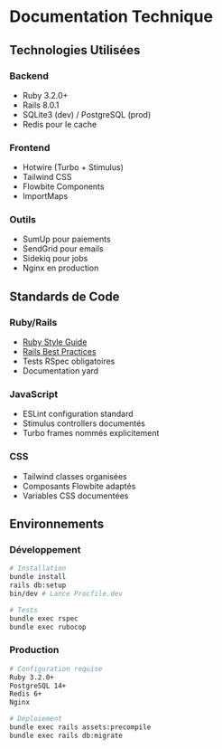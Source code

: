 # Documentation Technique

## Technologies Utilisées

### Backend
- Ruby 3.2.0+
- Rails 8.0.1
- SQLite3 (dev) / PostgreSQL (prod)
- Redis pour le cache

### Frontend
- Hotwire (Turbo + Stimulus)
- Tailwind CSS
- Flowbite Components
- ImportMaps

### Outils
- SumUp pour paiements
- SendGrid pour emails
- Sidekiq pour jobs
- Nginx en production

## Standards de Code

### Ruby/Rails
- [Ruby Style Guide](https://rubystyle.guide)
- [Rails Best Practices](https://rails.rubystyle.guide)
- Tests RSpec obligatoires
- Documentation yard

### JavaScript
- ESLint configuration standard
- Stimulus controllers documentés
- Turbo frames nommés explicitement

### CSS
- Tailwind classes organisées
- Composants Flowbite adaptés
- Variables CSS documentées

## Environnements

### Développement
```bash
# Installation
bundle install
rails db:setup
bin/dev # Lance Procfile.dev

# Tests
bundle exec rspec
bundle exec rubocop
```

### Production
```bash
# Configuration requise
Ruby 3.2.0+
PostgreSQL 14+
Redis 6+
Nginx

# Déploiement
bundle exec rails assets:precompile
bundle exec rails db:migrate
``` 
